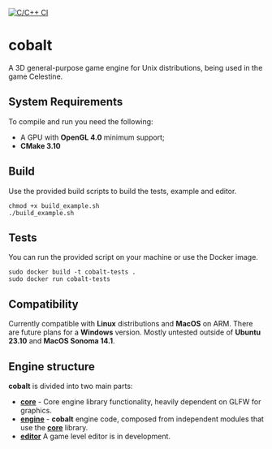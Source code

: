 [![C/C++ CI](https://github.com/teoemeaesse/cobalt-engine/actions/workflows/c-cpp.yml/badge.svg)](https://github.com/teoemeaesse/cobalt-engine/actions/workflows/c-cpp.yml)
# cobalt
A 3D general-purpose game engine for Unix distributions, being used in the game Celestine.

## System Requirements
To compile and run you need the following:
- A GPU with **OpenGL 4.0** minimum support;
- **CMake 3.10**

## Build
Use the provided build scripts to build the tests, example and editor.

```
chmod +x build_example.sh 
./build_example.sh
```

## Tests
You can run the provided script on your machine or use the Docker image.

```
sudo docker build -t cobalt-tests .
sudo docker run cobalt-tests
```

## Compatibility
Currently compatible with **Linux** distributions and **MacOS** on ARM. There are future plans for a **Windows** version. Mostly untested outside of **Ubuntu 23.10** and **MacOS Sonoma 14.1**.

## Engine structure
**cobalt** is divided into two main parts:
- [**core**](https://github.com/teoemeaesse/cobalt-engine/tree/main/cobalt/core) - Core engine library functionality, heavily dependent on GLFW for graphics.
- [**engine**](https://github.com/teoemeaesse/cobalt-engine/tree/main/cobalt/engine) - **cobalt** engine code, composed from independent modules that use the [**core**](https://github.com/teoemeaesse/cobalt-engine/tree/main/cobalt/core) library.
- [**editor**](https://github.com/teoemeaesse/cobalt-engine/tree/main/cobalt/editor) A game level editor is in development.